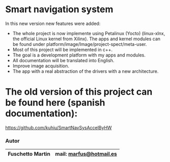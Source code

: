 # Smart navigation system

In this new version new features were added: 

* The whole project is now implemente using Petalinux (Yocto) (linux-xlnx, the official Linux kernel from Xilinx). The apps and kernel modules can be found under platform/image/Image/project-spect/meta-user.
* Most of this project will be implemented in c++.
* The goal is a development platform with my apps and modules.
* All documentation will be translated into English.
* Improve image acquisition.
* The app with a real abstraction of the drivers with a new architecture.

# The old version of this project can be found here (spanish documentation): 

https://github.com/kuhiu/SmartNavSysAccelByHW 

### Autor

| Fuschetto Martin          | mail: <marfus@hotmail.es>
|:-------------------------:|:-------------------------: